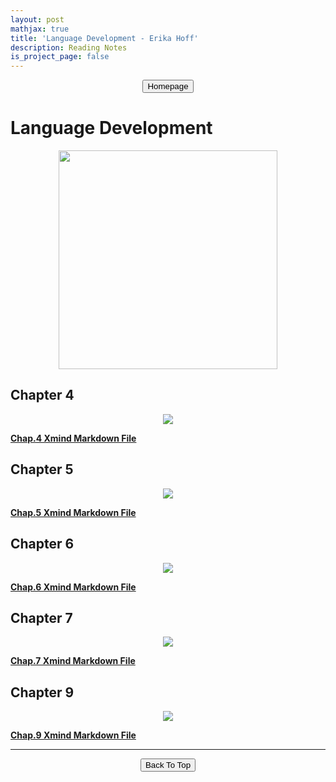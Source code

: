 ```yaml
---
layout: post
mathjax: true
title: 'Language Development - Erika Hoff'
description: Reading Notes
is_project_page: false
---
```



<p style="text-align:center;">
<button type="button" onclick="window.location.href='https://gloogger.github.io/Homepage/index.html';">Homepage</button>
</p>

# Language Development
<p align="center">
    <img src=https://gloogger.github.io/Homepage/reading_Notes/Language_Development/cover.png width = "350">
</p>


## Chapter 4
<p align="center">
    <img src=https://gloogger.github.io/Homepage/reading_Notes/Language_Development/Chapter_4_Hoff.png>
</p>

[**Chap.4 Xmind Markdown File**](https://gloogger.github.io/Homepage/reading_Notes/Language_Development/Chapter_4_Hoff.md)

## Chapter 5
<p align="center">
    <img src=https://gloogger.github.io/Homepage/reading_Notes/Language_Development/Chapter_5_Hoff.png>
</p>

[**Chap.5 Xmind Markdown File**](https://gloogger.github.io/Homepage/reading_Notes/Language_Development/Chapter_5_Hoff.md)

## Chapter 6
<p align="center">
    <img src=https://gloogger.github.io/Homepage/reading_Notes/Language_Development/Chapter_6_Hoff.png>
</p>

[**Chap.6 Xmind Markdown File**](https://gloogger.github.io/Homepage/reading_Notes/Language_Development/Chapter_6_Hoff.md)

## Chapter 7
<p align="center">
    <img src=https://gloogger.github.io/Homepage/reading_Notes/Language_Development/Chapter_7_Hoff.png>
</p>

[**Chap.7 Xmind Markdown File**](https://gloogger.github.io/Homepage/reading_Notes/Language_Development/Chapter_7_Hoff.md)


## Chapter 9
<p align="center">
    <img src=https://gloogger.github.io/Homepage/reading_Notes/Language_Development/Chapter_9_Hoff.png>
</p>

[**Chap.9 Xmind Markdown File**](https://gloogger.github.io/Homepage/reading_Notes/Language_Development/Chapter_9_Hoff.md)

***

<p style="text-align:center;">
<button type="button" onclick="window.location.href='#top';">Back To Top</button>
<p>
